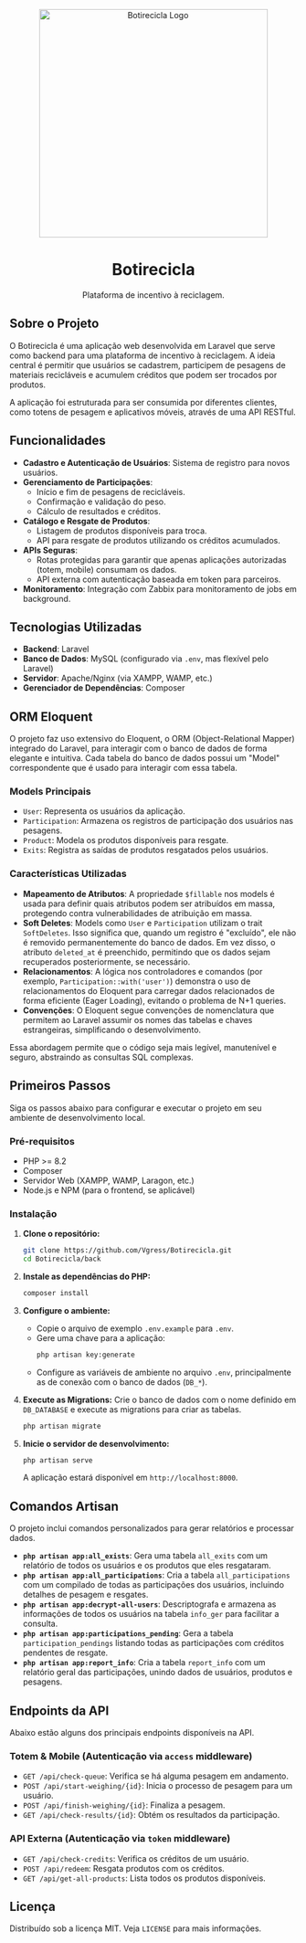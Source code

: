<p align="center"><a href="https://github.com/Vgress/Botirecicla" target="_blank"><img src="https://raw.githubusercontent.com/laravel/art/master/logo-lockup/5%20SVG/2%20CMYK/1%20Full%20Color/laravel-logolockup-cmyk-red.svg" width="400" alt="Botirecicla Logo"></a></p>

<h1 align="center">Botirecicla</h1>

<p align="center">
  Plataforma de incentivo à reciclagem.
</p>

## Sobre o Projeto

O Botirecicla é uma aplicação web desenvolvida em Laravel que serve como backend para uma plataforma de incentivo à reciclagem. A ideia central é permitir que usuários se cadastrem, participem de pesagens de materiais recicláveis e acumulem créditos que podem ser trocados por produtos.

A aplicação foi estruturada para ser consumida por diferentes clientes, como totens de pesagem e aplicativos móveis, através de uma API RESTful.

## Funcionalidades

- **Cadastro e Autenticação de Usuários**: Sistema de registro para novos usuários.
- **Gerenciamento de Participações**:
    - Início e fim de pesagens de recicláveis.
    - Confirmação e validação do peso.
    - Cálculo de resultados e créditos.
- **Catálogo e Resgate de Produtos**:
    - Listagem de produtos disponíveis para troca.
    - API para resgate de produtos utilizando os créditos acumulados.
- **APIs Seguras**:
    - Rotas protegidas para garantir que apenas aplicações autorizadas (totem, mobile) consumam os dados.
    - API externa com autenticação baseada em token para parceiros.
- **Monitoramento**: Integração com Zabbix para monitoramento de jobs em background.

## Tecnologias Utilizadas

- **Backend**: Laravel
- **Banco de Dados**: MySQL (configurado via `.env`, mas flexível pelo Laravel)
- **Servidor**: Apache/Nginx (via XAMPP, WAMP, etc.)
- **Gerenciador de Dependências**: Composer

## ORM Eloquent

O projeto faz uso extensivo do Eloquent, o ORM (Object-Relational Mapper) integrado do Laravel, para interagir com o banco de dados de forma elegante e intuitiva. Cada tabela do banco de dados possui um "Model" correspondente que é usado para interagir com essa tabela.

### Models Principais

-   `User`: Representa os usuários da aplicação.
-   `Participation`: Armazena os registros de participação dos usuários nas pesagens.
-   `Product`: Modela os produtos disponíveis para resgate.
-   `Exits`: Registra as saídas de produtos resgatados pelos usuários.

### Características Utilizadas

-   **Mapeamento de Atributos**: A propriedade `$fillable` nos models é usada para definir quais atributos podem ser atribuídos em massa, protegendo contra vulnerabilidades de atribuição em massa.
-   **Soft Deletes**: Models como `User` e `Participation` utilizam o trait `SoftDeletes`. Isso significa que, quando um registro é "excluído", ele não é removido permanentemente do banco de dados. Em vez disso, o atributo `deleted_at` é preenchido, permitindo que os dados sejam recuperados posteriormente, se necessário.
-   **Relacionamentos**: A lógica nos controladores e comandos (por exemplo, `Participation::with('user')`) demonstra o uso de relacionamentos do Eloquent para carregar dados relacionados de forma eficiente (Eager Loading), evitando o problema de N+1 queries.
-   **Convenções**: O Eloquent segue convenções de nomenclatura que permitem ao Laravel assumir os nomes das tabelas e chaves estrangeiras, simplificando o desenvolvimento.

Essa abordagem permite que o código seja mais legível, manutenível e seguro, abstraindo as consultas SQL complexas.

## Primeiros Passos

Siga os passos abaixo para configurar e executar o projeto em seu ambiente de desenvolvimento local.

### Pré-requisitos

- PHP >= 8.2
- Composer
- Servidor Web (XAMPP, WAMP, Laragon, etc.)
- Node.js e NPM (para o frontend, se aplicável)

### Instalação

1. **Clone o repositório:**
   ```bash
   git clone https://github.com/Vgress/Botirecicla.git
   cd Botirecicla/back
   ```

2. **Instale as dependências do PHP:**
   ```bash
   composer install
   ```

3. **Configure o ambiente:**
   - Copie o arquivo de exemplo `.env.example` para `.env`.
   - Gere uma chave para a aplicação:
     ```bash
     php artisan key:generate
     ```
   - Configure as variáveis de ambiente no arquivo `.env`, principalmente as de conexão com o banco de dados (`DB_*`).

4. **Execute as Migrations:**
   Crie o banco de dados com o nome definido em `DB_DATABASE` e execute as migrations para criar as tabelas.
   ```bash
   php artisan migrate
   ```

5. **Inicie o servidor de desenvolvimento:**
   ```bash
   php artisan serve
   ```
   A aplicação estará disponível em `http://localhost:8000`.

## Comandos Artisan

O projeto inclui comandos personalizados para gerar relatórios e processar dados.

- **`php artisan app:all_exists`**: Gera uma tabela `all_exits` com um relatório de todos os usuários e os produtos que eles resgataram.
- **`php artisan app:all_participations`**: Cria a tabela `all_participations` com um compilado de todas as participações dos usuários, incluindo detalhes de pesagem e resgates.
- **`php artisan app:decrypt-all-users`**: Descriptografa e armazena as informações de todos os usuários na tabela `info_ger` para facilitar a consulta.
- **`php artisan app:participations_pending`**: Gera a tabela `participation_pendings` listando todas as participações com créditos pendentes de resgate.
- **`php artisan app:report_info`**: Cria a tabela `report_info` com um relatório geral das participações, unindo dados de usuários, produtos e pesagens.

## Endpoints da API

Abaixo estão alguns dos principais endpoints disponíveis na API.

### Totem & Mobile (Autenticação via `access` middleware)
- `GET /api/check-queue`: Verifica se há alguma pesagem em andamento.
- `POST /api/start-weighing/{id}`: Inicia o processo de pesagem para um usuário.
- `POST /api/finish-weighing/{id}`: Finaliza a pesagem.
- `GET /api/check-results/{id}`: Obtém os resultados da participação.

### API Externa (Autenticação via `token` middleware)
- `GET /api/check-credits`: Verifica os créditos de um usuário.
- `POST /api/redeem`: Resgata produtos com os créditos.
- `GET /api/get-all-products`: Lista todos os produtos disponíveis.

## Licença

Distribuído sob a licença MIT. Veja `LICENSE` para mais informações.
